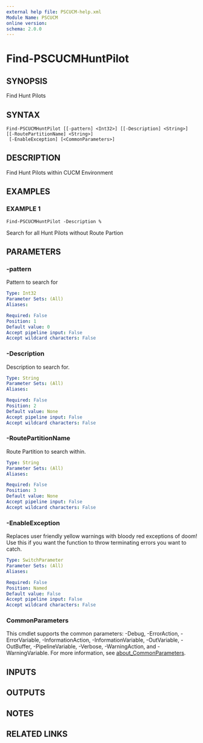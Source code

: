 ```yaml
---
external help file: PSCUCM-help.xml
Module Name: PSCUCM
online version:
schema: 2.0.0
---
```


# Find-PSCUCMHuntPilot

## SYNOPSIS
Find Hunt Pilots

## SYNTAX

```
Find-PSCUCMHuntPilot [[-pattern] <Int32>] [[-Description] <String>] [[-RoutePartitionName] <String>]
 [-EnableException] [<CommonParameters>]
```

## DESCRIPTION
Find Hunt Pilots within CUCM Environment

## EXAMPLES

### EXAMPLE 1
```
Find-PSCUCMHuntPilot -Description %
```

Search for all Hunt Pilots without Route Partion

## PARAMETERS

### -pattern
Pattern to search for

```yaml
Type: Int32
Parameter Sets: (All)
Aliases:

Required: False
Position: 1
Default value: 0
Accept pipeline input: False
Accept wildcard characters: False
```

### -Description
Description to search for.

```yaml
Type: String
Parameter Sets: (All)
Aliases:

Required: False
Position: 2
Default value: None
Accept pipeline input: False
Accept wildcard characters: False
```

### -RoutePartitionName
Route Partition to search within.

```yaml
Type: String
Parameter Sets: (All)
Aliases:

Required: False
Position: 3
Default value: None
Accept pipeline input: False
Accept wildcard characters: False
```

### -EnableException
Replaces user friendly yellow warnings with bloody red exceptions of doom!
Use this if you want the function to throw terminating errors you want to catch.

```yaml
Type: SwitchParameter
Parameter Sets: (All)
Aliases:

Required: False
Position: Named
Default value: False
Accept pipeline input: False
Accept wildcard characters: False
```

### CommonParameters
This cmdlet supports the common parameters: -Debug, -ErrorAction, -ErrorVariable, -InformationAction, -InformationVariable, -OutVariable, -OutBuffer, -PipelineVariable, -Verbose, -WarningAction, and -WarningVariable. For more information, see [about_CommonParameters](http://go.microsoft.com/fwlink/?LinkID=113216).

## INPUTS

## OUTPUTS

## NOTES

## RELATED LINKS
